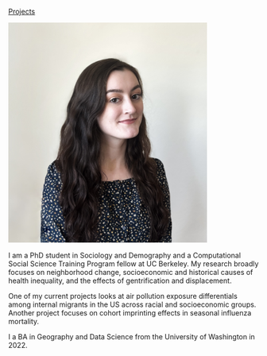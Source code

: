 <a href="projects.md">Projects</a>

<img src="Kylee_hoffman_headshot.jpeg" alt="headshot" width="400"/>

I am a PhD student in Sociology and Demography and a Computational Social Science Training Program fellow at UC Berkeley. My research broadly focuses on neighborhood change, socioeconomic and historical causes of health inequality, and the effects of gentrification and displacement.

One of my current projects looks at air pollution exposure differentials among internal migrants in the US across racial and socioeconomic groups. Another project focuses on cohort imprinting effects in seasonal influenza mortality.

I a BA in Geography and Data Science from the University of Washington in 2022.
